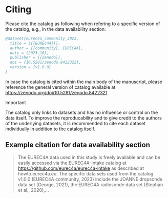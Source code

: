 # Citing

Please cite the catalog as following when refering to a specific version of the catalog, e.g., in the data availability section:

```bibtex
@dataset{eurec4a_community_2023,
  title = {{{EUREC4A}}},
  author = {{community}, EUREC4A},
  date = {2023-10},
  publisher = {{Zenodo}},
  doi = {10.5281/zenodo.8422322},
  version = {v1.0.0}
}
```

In case the catalog is cited within the main body of the manuscript, please reference the general version of catalog available at https://zenodo.org/doi/10.5281/zenodo.8422321

> [!IMPORTANT]
> The catalog only links to datasets and has no influence or control on the data itself.
To improve the reproducability and to give credit to the authors of the underlying datasets,
it is recommended to cite each dataset individually in addition to the catalog itself.

## Example citation for data availability section

> The EUREC4A data used in this study is freely available and can be easily accessed via the EUREC4A-Intake catalog at
https://github.com/eurec4a/eurec4a-intake as described at howto.eurec4a.eu. The specific data sets used from
the catalog v1.0.0 (EUREC4A community, 2023) include the JOANNE dropsonde data set (George, 2021),
the EUREC4A radiosonde data set (Stephan et al., 2020),...
